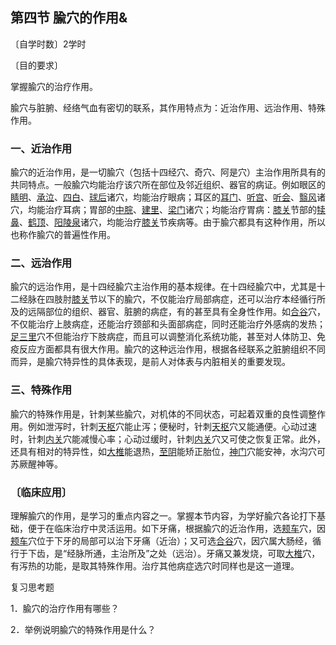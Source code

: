 ## 第四节  腧穴的作用&

〔自学时数〕2学时

〔目的要求〕

掌握腧穴的治疗作用。

腧穴与脏腑、经络气血有密切的联系，其作用特点为：近治作用、远治作用、特殊作用。

### 一、近治作用

腧穴的近治作用，是一切腧穴（包括十四经穴、奇穴、阿是穴）主治作用所具有的共同特点。一般腧穴均能治疗该穴所在部位及邻近组织、器官的病证。例如眼区的[睛明](https://www.gmzyjc.com/read/zjs/zjs3.1.7-8-0.0.1.3.1.md)、[承泣](https://www.gmzyjc.com/read/zjs/zjs3.1.1-3-0.1.3.3.1.md)、[四白](https://www.gmzyjc.com/read/zjs/zjs3.1.1-3-0.1.3.3.2.md)、[球后](https://www.gmzyjc.com/read/zjs/zjs3.4-0.1.1.5.0.md)诸穴，均能治疗眼病；耳区的[耳门](https://www.gmzyjc.com/read/zjs/zjs3.1.9-12-0.0.2.3.21.md)、[听宫](https://www.gmzyjc.com/read/zjs/zjs3.1.4-6-0.0.3.3.19.md)、[听会](https://www.gmzyjc.com/read/zjs/zjs3.1.9-12-0.0.3.3.2.md)、[翳风](https://www.gmzyjc.com/read/zjs/zjs3.1.9-12-0.0.2.3.17.md)诸穴，均能治疗耳病；胃部的[中脘](https://www.gmzyjc.com/read/zjs/zjs3.2.1-0.1.1.3.11.md)、[建里](https://www.gmzyjc.com/read/zjs/zjs3.2.1-0.1.1.3.10.md)、[梁门](https://www.gmzyjc.com/read/zjs/zjs3.1.1-3-0.1.3.3.21.md)诸穴；均能治疗胃病：[膝关](https://www.gmzyjc.com/read/zjs/zjs3.1.9-12-0.0.4.3.7.md)节部的[犊鼻](https://www.gmzyjc.com/read/zjs/zjs3.1.1-3-0.1.3.3.35.md)、[鹤顶](https://www.gmzyjc.com/read/zjs/zjs3.4-0.1.4.8.0.md)、[阳陵泉](https://www.gmzyjc.com/read/zjs/zjs3.1.9-12-0.0.3.3.34.md)诸穴，均能治疗[膝关](https://www.gmzyjc.com/read/zjs/zjs3.1.9-12-0.0.4.3.7.md)节疾病等。由于腧穴都具有这种作用，所以也称作腧穴的普遍性作用。

### 二、远治作用

腧穴的远治作用，是十四经腧穴主治作用的基本规律。在十四经腧穴中，尤其是十二经脉在四肢肘[膝关](https://www.gmzyjc.com/read/zjs/zjs3.1.9-12-0.0.4.3.7.md)节以下的腧穴，不仅能治疗局部病症，还可以治疗本经循行所及的远隔部位的组织、器官、脏腑的病症，有的甚至具有全身性作用。如[合谷](https://www.gmzyjc.com/read/zjs/zjs3.1.1-3-0.1.2.3.4.md)穴，不仅能治疗上肢病症，还能治疗颈部和头面部病症，同时还能治疗外感病的发热；[足三里](https://www.gmzyjc.com/read/zjs/zjs3.1.1-3-0.1.3.3.36.md)穴不但能治疗下肢病症，而且可以调整消化系统功能，甚至对人体防卫、免疫反应方面都具有很大作用。腧穴的这种远治作用，根据各经联系之脏腑组织不同而异，是腧穴特异性的具体表现，是前人对体表与内脏相关的重要发现。

### 三、特殊作用

腧穴的特殊作用是，针刺某些腧穴，对机体的不同状态，可起着双重的良性调整作用。例如泄泻时，针刺[天枢](https://www.gmzyjc.com/read/zjs/zjs3.1.1-3-0.1.3.3.25.md)穴能止泻；便秘时，针刺[天枢](https://www.gmzyjc.com/read/zjs/zjs3.1.1-3-0.1.3.3.25.md)穴又能通便。心动过速时，针刺[内关](https://www.gmzyjc.com/read/zjs/zjs3.1.9-12-0.0.1.3.6.md)穴能减慢心率；心动过缓时，针刺[内关](https://www.gmzyjc.com/read/zjs/zjs3.1.9-12-0.0.1.3.6.md)穴又可使之恢复正常。此外，还具有相对的特异性，如[大椎](https://www.gmzyjc.com/read/zjs/zjs3.2.2-0.0.1.3.14.md)能退热，[至阴](https://www.gmzyjc.com/read/zjs/zjs3.1.7-8-0.0.1.3.67.md)能矫正胎位，[神门](https://www.gmzyjc.com/read/zjs/zjs3.1.4-6-0.0.2.3.7.md)穴能安神，水沟穴可苏厥醒神等。

### 〔临床应用〕

理解腧穴的作用，是学习的重点内容之一。掌握本节内容，为学好腧穴各论打下基础，便于在临床治疗中灵活运用。如下牙痛，根据腧穴的近治作用，选[颊车](https://www.gmzyjc.com/read/zjs/zjs3.1.1-3-0.1.3.3.6.md)穴，因[颊车](https://www.gmzyjc.com/read/zjs/zjs3.1.1-3-0.1.3.3.6.md)穴位于下牙的局部可以治下牙痛（近治）；又可选[合谷](https://www.gmzyjc.com/read/zjs/zjs3.1.1-3-0.1.2.3.4.md)穴，因穴属大肠经，循行于下齿，是“经脉所通，主治所及”之处（远治）。牙痛又兼发烧，可取[大椎](https://www.gmzyjc.com/read/zjs/zjs3.2.2-0.0.1.3.14.md)穴，有泻热的功能，是取其特殊作用。治疗其他病症选穴时同样也是这一道理。

复习思考题

1．腧穴的治疗作用有哪些？

2．举例说明腧穴的特殊作用是什么？
